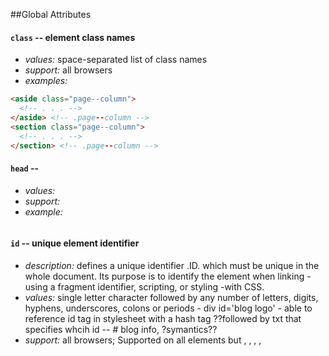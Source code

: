##Global Attributes

#### `class` -- element class names
* *values:* space-separated list of class names
* *support:* all browsers
* *examples:*
```html
<aside class="page--column">
  <!-- . . . -->
</aside> <!-- .page--column -->
<section class="page--column">
  <!-- . . . -->
</section> <!-- .page--column -->
```
#### `head` -- 
* *values:*
* *support:*
* *example:*
```
```
#### `id` -- unique element identifier
* *description:* defines a unique identifier .ID. which must be unique in the whole document. Its purpose is to identify the element when linking -using a fragment identifier, scripting, or styling -with CSS.
* *values:* single letter character followed by any number of letters, digits, hyphens, underscores, colons or periods - div id='blog logo' - able to reference id tag in stylesheet with a hash tag ??followed by txt that specifies whcih id -- # blog info, ?symantics??
* *support:* all browsers; Supported on all elements but <base>, <head>, <html>, <meta>, <script>, <style>, and <title>.
* *Note:* Using characters except ASCII letters and digits, '_', '-' and '.' may cause compatibility problems, as they weren't allowed in HTML 4. Though this restriction has been lifted in HTML 5, an ID should start with a letter for compatibility.
* *examples:*

<!-- reference the unique identifier tag `id` in stylesheet with JUST a hashtag, .myHeader would be if within the div a class was given to myHeader vs. the `id` tag- Google difference of `id` vs class -->
```
<h1 id="myHeader"> Surf&Paddle Co. </h1>
```
#### `itemprop`
* _values:_
* _support:_
* _example:_
```
asdrsdf
```
#### `lang` --
* _values:_
* _support:_
* _example:_
```
asdfa
```
#### `spellcheck` -- 
* _values:_
* _support:_
* _example:_
```
dfgad
```
#### `style` -- 
* _values:_
* _support:_
* _example:_

#### `meta`
* _values:_ represents any metadata information that cannot be represented by one of the other meta-related elements -- .base, .link, .script, .style or .title -- According to the attributes set, the kind of metadata can be one of the following --
--this is an empty element, it does not require an ending nor closing tag --.meta charset, .meta http-equiv, a .head element. If the .http-equiv is not an encoding declaration, it can also be inside a .noscript element, itself inside a .head element
.meta name any element that accepts metadata content.
.meta itemprop any element that accepts metadata content or parsing content.
* _support:_
* _attributes:_ This enumerated -- as in a list, to mention seperately as if in counting, to specify, to name one-by-one -- attribute defines the pragma -- also.pragmatic information. - A standardised form of comment which has meaning to the compiler or some other program. It may use a special syntax or a specific form within the normal comment syntax. A pragma usually conveys non-essential information, often intended to help the compiler to optimise the program or to generate formatted documentation -- that can alter servers and user-agents behavior. The value of the pragma is defined using the content and can be one of the following
* _example:_
```
dfgad
```
#### `title` --
* _values:_metadata content; closing/ending tag are mandatory. no other title tag to be included within header
* _support:_
* _example:_
```
<title>Surf&Paddle</title>
```
<!--Must correct the number schema because it is thrown off when i add to the list. i believe it is possible to code a rule with java that would automatically correct the numers of each element as i add an element above or below-like how microsoft word automatically corrects a numbered list. -->

##1. <a> --HTML Anchor Element- defines a hyperlink, the named target destination for a hyperlink, or both
* type: Block-element
* content: Flow content, phrasing content, interactive content, palpable content. 
* permitted content: Transparent, containing either flow content or phrasing content.
* support: Chrome, Firefox 1.0, Gecko 1.7 or earlier, Internet Explorer 1.0, Opera 5.12, Safari 1.0
* example:
```
```
<!-- 17 attributes for anchor tag -->
#### `download` _HTML5_
* _description:_ This attribute, if present, indicates that the author intends the hyperlink to be used for downloading a resource so that when the user clicks on the link they will be prompted to save it as a local file ??what exactly does this mean and how is it beneficial??. 
* _values:_ If the attribute has a value, the value will be used as the pre-filled file name in the Save prompt that opens when the user clicks on the link --the user can change the name before actually saving the file of course. There are no restrictions on allowed values but forward and backward slashes will be converted to underscores, preventing specific path hintsshould
* _support:_ consider that most file systems have limitations with regard to what punctuation is supported in file names, and browsers are likely to adjust file names accordingly.
* _example:_
```
```
#### `href` 
* _description:_ This was the single required attribute for anchors defining a hypertext source link, but is no longer required in HTML5. Omitting this attribute creates a placeholder link. The href attribute indicates the link target, either a URL or a URL fragment. A URL fragment is a name preceded by a hash mark (#), which specifies an internal target location (an ID) within the current document. 
* _values:_
* _support:_ URLs are not restricted to Web .HTTP-based documents; URLs might use any protocol supported by the browser. For example, file, ftp, and mailto work in most user agents.
* _example:_ You can use the special fragment "top" to create a link back to the top of the page, as exemplified below
```
<a href="#top">Return to top</a>
```
#### `media` _HTML5_
* _description:_
* _values:_
* _support:_
* _example:_
```
```
#### `ping` _HTML5_ 
* _description:_
* _values:_
* _support:_
* _example:_
```
```
#### `rel`  
* _description:_
* _values:_
* _support:_
* _example:_
```
```
#### `target` 
* _description:_
* _values:_
* _support:_
* _example:_
```
```
##1. Address
* type: Block-element
* content: Flow-content, palpable content, with no nesting -- exept perhaps in footer
* support: Chrome, Firefox 1.0, Gecko 1.7 or earlier, Internet Explorer 1.0, Opera 5.12, Safari 1.0
* example:
```
<address> 
    If you need assistance, please email me at: <a href "ganderson7197@icloud.com"Garrett Anderson</a>.<br>
    Or you may write to:<br>
    1234 Cognition Dr.<br>
    Longwood, Florida 32750<br>
    USA
</address>
```
##2. Article
* type: Block-element
* content: Flow content, sectioning content, palpable content
* support: Chrome 5, Firefox 4.0, Gecko 2.0, Internet Explorer 9.0, Opera 11.10, Safari 4.1
* exapmle:
```
<article>
    <h4>This Article</h4>
    <p>text</P
</article>
```
##3. Aside
* type: Block-element
* content: Flow content, sectioning content, palpable content
* support: Chrome 5, Firefox 4.0, Gecko 2.0, Internet Explorer 9.0, Opera 11.10, Safari 4.1
* exapmle:
```
<article>
    <p>Some Hit Record</p>
    <aside>
    This record made a ton of money when it was first released.
    </aside>
    <p>more info about band and record company</p>
</article>
```
##4. Blockquote
* type: Block-element
* content: Flow Content
* support: Firefox 1.0 and Gecko 1.7 or earlier, otherwise, All Browsers
* exapmle:
```
<blockquote cite="http://...">
    <p>Quote taken from the above website</p>
</blockquote>
```
##5. Document Division
* type: Block-element
* content: Flow content, palpable content
* support: All Browsers
* exapmle:
```
<div>
    <p>Any kind of content...</P.
</div>
```
##6. Section or Page Footer
* type: Block-element
* content: Flow content, palpable content
* support: Chrome 5, Firefox 4.0, Gecko 2.0, Internet Explorer 9.0, Opera 11.10, Safari 4.1
* exapmle: 
```
<footer>
    some important info. appropriate for the bottom of a document, like copyright info
</footer>
```
##7. Definition List
* type: Block-element
* content: Flow content, palpable content 
* support: Chrome 1.0, otherwise, All Browsers
* exapmle:
```
<dl>
    <dt>Name</>
    <dd>Garrett</dd>
    <dt>Born</dt>
    <dd>Orlando, FL</dd>
    <dt>Favorite Color</dt>
    <dd>Green</dd>
</dl>
```
##8. <header> --Header
* type: Block-leve element
* content: Flow content, palpable content
* support: Chrome 5, Firefox 4.0, Gecko 2.0, IE 9.0, Opera 11.10, Safari 4.0
* exapmle: 
```
<header>
  a logo
</header>
```
##9. Horizontal Rule
* type: Block-element
* content: Flow content
* support: Chrome 1.0, otherwise, All Browsers
* exapmle:
```
<p>Paragraph of text</p>
    <hr>
<p>paragraph of text</p>
```
##10. Figure
* type: Block-element
* content: Flow content, sectioning root, palpable content
* support: Chrome 8, Firefox 4.0, Gecko 2.0, Internet Explorer 9.0, Opera 11.10, Safari 5.1
* exapmle:
```
<figure>
    <img src "http://www.tavarua.com/sites/default/files/tavarua-resort-photos/tavarua-island-resort_0.jpg" alt="an island">
    <figcaption>Caption for photo</figcaption>
</figure>
<p></p>
```
##11. Input Form
* type: Block-element
* content: Flow content, palpable content
* support: Chrome 1.0, Firefox 1.0, Gecko 1.7 or earlier, otherwise, All Browsers
* exapmle:
```
<!-- Simple for which will send a POST request -->
<form action="" method="post">
    <label for= "POST-name">Name:</label>
    <input id="POST-name" type="text" name="name">
    <input type="Submit" value="Save">
</form>
```
#### `action` -- form submission URL
* _values:_ URL of a program that processes a form submission
* _support:_ All Browsers
* _examples:_
```
<form action="https://github.com/GarrettGraham">
    <input name="Garrett's GitHub">
</form>
```
```
<form action="form-to-email.php" method="post"
    accept-charset="windows-1252">
  <div>
    <label for="txtname">Name:</label>
    <input type="text" name="txtname" id="txtname"/>
  </div>
</form>
```
#### `autocpitalizaion`
* _values:_none: completely disables auto cap., sentences- auto cap.s first letter of sentences, words- atuo cap.s first letter of words, characters- auto cap.s all characters, on- depricated since iOS 5, off- depricated since iOS 5
* _support:_iOS Safari Mobile, on and off values deprecated since iOS 5
* _example:_
```
    <form>
        <p>
            Normal Input:<br />
            <input type="text" style="width: 180px ;" />
        </p>
        <p>
            No-Auto Input:<br />
            <input
                type="text"
                autocapitalize="off"
                autocorrect="off"
                style="width: 180px ;"
                />
        </p>
    </form>
```
##12. Image
* type: Inline-element
* content: Flow content, phrasing content, embedded content, palpable content. If has usermap attribute, it is interactive content
* support: All Browsers
* exapmle:
```
<a href="http://imagelink.com"><img src="photo description.jpg" alt "Photo"/></a>
```
##13. Object
* type: Inline-element
* content: Flow content, phrasing content, embedded content, interactive content
* support: Firefox 1.0, Gecko 1.7 or earlier, otherwise, All Browsers
* exapmle: 
```
<!-- Embed a flash movie -->
<object data="move.swf" type="application/x-shockwave-flash"></object>
```
##14. <span> --Span
* type: Inline-element
* content: Flow content, phrasing content
* support: All Browsers
* exapmle:
```
<p><span>sometext</span></p>
```
##15. Strong
* type: Inline-element
* content: Flow content, phrasing content
* support: Firefox, Gecko 1.9.2 or earlier
* exapmle: 
```
<p><strong>Speak No Evil</strong></p>
```
##16. Textarea
* type: Inline-element
* content: Flow content, phrasing content, interactive content
* support: Firefox 1.0, Gecko 1.7 or earlier, otherwise, All Browsers
* exapmle: 
```
<textarea name="textarea" rows="10" cols="50">Write something here</textarea>
```
## 17. <meta> --Meta
* type: Inline-element
* content: Flow content, phrasing content, interactive content
* support: Firefox 1.0, Gecko 1.7 or earlier, otherwise, All Browsers
* exapmle: 
```
<textarea name="textarea" rows="10" cols="50">Write something here</textarea>
```